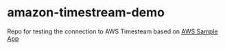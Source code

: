 # amazon-timestream-demo
Repo for testing the connection to AWS Timesteam based on [AWS Sample App](https://github.com/awslabs/amazon-timestream-tools/tree/mainline/sample_apps/python)

